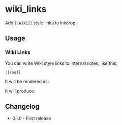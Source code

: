 # wiki_links

Add `[[Wiki]]` style links to Inkdrop.

## Usage

### Wiki Links

You can write Wiki style links to internal notes, like this:

    [[Foo]]

It will be rendered as:

<!-- ![block example](https://github.com/inkdropapp/inkdrop-math/raw/master/docs/images/example-01.png) -->

It will produce:

<!-- ![inline example](https://github.com/inkdropapp/inkdrop-math/raw/master/docs/images/example-02.png) -->

## Changelog

-   0.1.0 - First release
